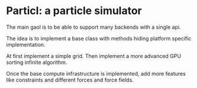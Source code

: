 # Particl: a particle simulator

The main gaol is to be able to support many backends with a single api.

The idea is to implement a base class with methods hiding platform specific implementation.

At first implement a simple grid. Then implement a more advanced GPU sorting infinite algorithm.

Once the base compute infrastructure is implemented, add more features like constraints and different forces and force fields.